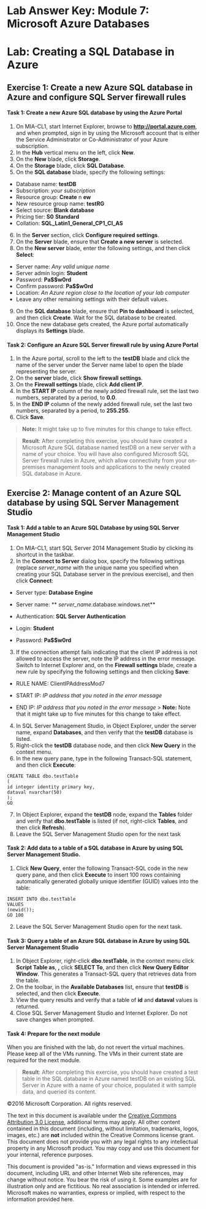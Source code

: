 ﻿# Lab Answer Key:  Module 7: Microsoft Azure Databases
# Lab: Creating a SQL Database in Azure
  
## Exercise 1: Create a new Azure SQL database in Azure and configure SQL Server firewall rules
  
#### Task 1: Create a new Azure SQL database by using the Azure Portal
  
1.   On MIA-CL1, start Internet Explorer, browse to  **http://portal.azure.com**, and when prompted, sign in by using the Microsoft account that is either the Service Administrator or Co-Administrator of your Azure subscription.
2.   In the  **Hub** vertical menu on the left, click **New**. 
3.   On the  **New** blade, click **Storage**.
4.   On the  **Storage** blade, click **SQL Database**.
5.   On the  **SQL database** blade, specify the following settings:

  -   Database name:  **testDB**
  -   Subscription:  _your subscription_
  -   Resource group:  **Create** n **ew**
  -   New resource group name:  **testRG**
  -   Select source:  **Blank database**
  -   Pricing tier:  **S0** **Standard**
  -   Collation:  **SQL_Latin1_General_CP1_CI_AS**

6.   In the  **Server** section, click **Configure required settings**.
7.   On the  **Server** blade, ensure that **Create a new server** is selected.
8.   On the  **New server** blade, enter the following settings, and then click **Select**:

  -   Server name:  _Any valid unique name_
  -   Server admin login:  **Student**
  -   Password:  **Pa$$w0rd**
  -   Confirm password:  **Pa$$w0rd**
  -   Location:  _An Azure region close to the location of your lab computer_
  -   Leave any other remaining settings with their default values. 

9.   On the  **SQL database** blade, ensure that **Pin to dashboard** is selected, and then click **Create**. Wait for the SQL database to be created.
10.   Once the new database gets created, the Azure portal automatically displays its  **Settings** blade.


#### Task 2: Configure an Azure SQL Server firewall rule by using Azure Portal
  
1.   In the Azure portal, scroll to the left to the  **testDB** blade and click the name of the server under the Server name label to open the blade representing the server.
2.   On the  **server** blade, click **Show firewall settings**.
3.   On the  **Firewall settings** blade, click **Add client IP**.
4.   In the  **START IP** column of the newly added firewall rule, set the last two numbers, separated by a period, to **0.0**. 
5.   In the  **END IP** column of the newly added firewall rule, set the last two numbers, separated by a period, to **255.255**.
6.   Click  **Save**.
>  **Note:** It might take up to five minutes for this change to take effect.

>  **Result**: After completing this exercise, you should have created a Microsoft Azure SQL database named testDB on a new server with a name of your choice. You will have also configured Microsoft SQL Server firewall rules in Azure, which allow connectivity from your on-premises management tools and applications to the newly created SQL database in Azure.


## Exercise 2: Manage content of an Azure SQL database by using SQL Server Management Studio
  
#### Task 1: Add a table to an Azure SQL Database by using SQL Server Management Studio
  
1.   On MIA-CL1, start SQL Server 2014 Management Studio by clicking its shortcut in the taskbar.
2.   In the  **Connect to Server** dialog box, specify the following settings (replace _server_name_ with the unique name you specified when creating your SQL Database server in the previous exercise), and then click **Connect**:
  -   Server type:  **Database Engine**

  -   Server name:  ** _server_name_.database.windows.net**

  -   Authentication:  **SQL Server Authentication**

  -   Login:  **Student**

  -   Password:  **Pa$$w0rd**

3.   If the connection attempt fails indicating that the client IP address is not allowed to access the server, note the IP address in the error message. Switch to Internet Explorer and, on the  **Firewall settings** blade, create a new rule by specifying the following settings and then clicking **Save**:
  -   RULE NAME: ClientIPAddressMod7

  -   START IP:  _IP address_ _that_ _you noted in the error message_

  -   END IP:  _IP address_ _that_ _you noted in the error message_
    >  **Note:** Note that it might take up to five minutes for this change to take effect.


4.   In SQL Server Management Studio, in Object Explorer, under the server name, expand  **Databases**, and then verify that the  **testDB** database is listed.
5.   Right-click the  **testDB** database node, and then click **New Query** in the context menu.
6.   In the new query pane, type in the following Transact-SQL statement, and then click  **Execute**:
  ```
  CREATE TABLE dbo.testTable
(
 id integer identity primary key,
 dataval nvarchar(50)
);
GO
  ```
7.   In Object Explorer, expand the  **testDB** node, expand the **Tables** folder and verify that **dbo.testTable** is listed (if not, right-click **Tables**, and then click  **Refresh**).
8.   Leave the SQL Server Management Studio open for the next task


#### Task 2: Add data to a table of a SQL database in Azure by using SQL Server Management Studio.
  
1.   Click  **New Query**, enter the following Transact-SQL code in the new query pane, and then click  **Execute** to insert 100 rows containing automatically generated globally unique identifier (GUID) values into the table:
  ```
  INSERT INTO dbo.testTable
VALUES
(newid());
GO 100
  ```
2.   Leave the SQL Server Management Studio open for the next task.


#### Task 3: Query a table of an Azure SQL database in Azure by using SQL Server Management Studio
  
1.   In Object Explorer, right-click  **dbo.testTable**, in the context menu click  **Script Table as**, **,** click **SELECT To**, and then click  **New Query Editor Window**. This generates a Transact-SQL query that retrieves data from the table.
2.   On the toolbar, in the  **Available Databases** list, ensure that **testDB** is selected, and then click **Execute**.
3.   View the query results and verify that a table of  **id** and **dataval** values is returned.
4.   Close SQL Server Management Studio and Internet Explorer. Do not save changes when prompted.


#### Task 4: Prepare for the next module
  
When you are finished with the lab, do not revert the virtual machines. Please keep all of the VMs running. The VMs in their current state are required for the next module.

>  **Result**: After completing this exercise, you should have created a test table in the SQL database in Azure named testDB on an existing SQL Server in Azure with a name of your choice, populated it with sample data, and queried its content.



©2016 Microsoft Corporation. All rights reserved.

The text in this document is available under the [Creative Commons Attribution 3.0 License](https://creativecommons.org/licenses/by/3.0/legalcode "Creative Commons Attribution 3.0 License"), additional terms may apply.  All other content contained in this document (including, without limitation, trademarks, logos, images, etc.) are **not** included within the Creative Commons license grant.  This document does not provide you with any legal rights to any intellectual property in any Microsoft product. You may copy and use this document for your internal, reference purposes.

This document is provided "as-is." Information and views expressed in this document, including URL and other Internet Web site references, may change without notice. You bear the risk of using it. Some examples are for illustration only and are fictitious. No real association is intended or inferred. Microsoft makes no warranties, express or implied, with respect to the information provided here.

  